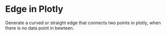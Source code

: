 # Edge in Plotly
Generate a curved or straight edge that connects two points in plotly, when there is no data point in bewteen.

## 
